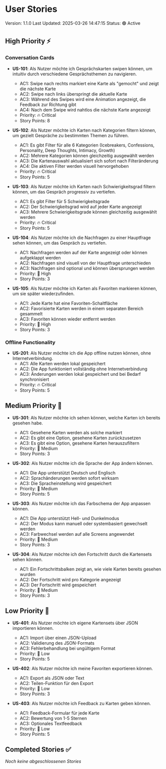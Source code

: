 # User Stories

Version: 1.1.0
Last Updated: 2025-03-26 14:47:15
Status: 🟢 Active

## High Priority ⚡

### Conversation Cards

- **US-101**: Als Nutzer möchte ich Gesprächskarten swipen können, um intuitiv durch verschiedene Gesprächsthemen zu navigieren.

  - AC1: Swipe nach rechts markiert eine Karte als "gemocht" und zeigt die nächste Karte
  - AC2: Swipe nach links überspringt die aktuelle Karte
  - AC3: Während des Swipes wird eine Animation angezeigt, die Feedback zur Richtung gibt
  - AC4: Nach dem Swipe wird nahtlos die nächste Karte angezeigt
  - Priority: 🔥 Critical
  - Story Points: 8

- **US-102**: Als Nutzer möchte ich Karten nach Kategorien filtern können, um gezielt Gespräche zu bestimmten Themen zu führen.

  - AC1: Es gibt Filter für alle 6 Kategorien (Icebreakers, Confessions, Personality, Deep Thoughts, Intimacy, Growth)
  - AC2: Mehrere Kategorien können gleichzeitig ausgewählt werden
  - AC3: Die Kartenauswahl aktualisiert sich sofort nach Filteränderung
  - AC4: Die aktiven Filter werden visuell hervorgehoben
  - Priority: 🔥 Critical
  - Story Points: 5

- **US-103**: Als Nutzer möchte ich Karten nach Schwierigkeitsgrad filtern können, um das Gespräch progressiv zu vertiefen.

  - AC1: Es gibt Filter für 5 Schwierigkeitsgrade
  - AC2: Der Schwierigkeitsgrad wird auf jeder Karte angezeigt
  - AC3: Mehrere Schwierigkeitsgrade können gleichzeitig ausgewählt werden
  - Priority: 🔥 Critical
  - Story Points: 5

- **US-104**: Als Nutzer möchte ich die Nachfragen zu einer Hauptfrage sehen können, um das Gespräch zu vertiefen.

  - AC1: Nachfragen werden auf der Karte angezeigt oder können aufgeklappt werden
  - AC2: Nachfragen sind visuell von der Hauptfrage unterschieden
  - AC3: Nachfragen sind optional und können übersprungen werden
  - Priority: 🔆 High
  - Story Points: 3

- **US-105**: Als Nutzer möchte ich Karten als Favoriten markieren können, um sie später wiederzufinden.
  - AC1: Jede Karte hat eine Favoriten-Schaltfläche
  - AC2: Favorisierte Karten werden in einem separaten Bereich gesammelt
  - AC3: Favoriten können wieder entfernt werden
  - Priority: 🔆 High
  - Story Points: 3

### Offline Functionality

- **US-201**: Als Nutzer möchte ich die App offline nutzen können, ohne Internetverbindung.
  - AC1: Alle Karten werden lokal gespeichert
  - AC2: Die App funktioniert vollständig ohne Internetverbindung
  - AC3: Änderungen werden lokal gespeichert und bei Bedarf synchronisiert
  - Priority: 🔥 Critical
  - Story Points: 5

## Medium Priority 🔶

- **US-301**: Als Nutzer möchte ich sehen können, welche Karten ich bereits gesehen habe.

  - AC1: Gesehene Karten werden als solche markiert
  - AC2: Es gibt eine Option, gesehene Karten zurückzusetzen
  - AC3: Es gibt eine Option, gesehene Karten herauszufiltern
  - Priority: 🔶 Medium
  - Story Points: 3

- **US-302**: Als Nutzer möchte ich die Sprache der App ändern können.

  - AC1: Die App unterstützt Deutsch und Englisch
  - AC2: Sprachänderungen werden sofort wirksam
  - AC3: Die Spracheinstellung wird gespeichert
  - Priority: 🔶 Medium
  - Story Points: 5

- **US-303**: Als Nutzer möchte ich das Farbschema der App anpassen können.

  - AC1: Die App unterstützt Hell- und Dunkelmodus
  - AC2: Der Modus kann manuell oder systembasiert gewechselt werden
  - AC3: Farbwechsel werden auf alle Screens angewendet
  - Priority: 🔶 Medium
  - Story Points: 3

- **US-304**: Als Nutzer möchte ich den Fortschritt durch die Kartensets sehen können.
  - AC1: Ein Fortschrittsbalken zeigt an, wie viele Karten bereits gesehen wurden
  - AC2: Der Fortschritt wird pro Kategorie angezeigt
  - AC3: Der Fortschritt wird gespeichert
  - Priority: 🔶 Medium
  - Story Points: 3

## Low Priority 🔽

- **US-401**: Als Nutzer möchte ich eigene Kartensets über JSON importieren können.

  - AC1: Import über einen JSON-Upload
  - AC2: Validierung des JSON-Formats
  - AC3: Fehlerbehandlung bei ungültigem Format
  - Priority: 🔽 Low
  - Story Points: 5

- **US-402**: Als Nutzer möchte ich meine Favoriten exportieren können.

  - AC1: Export als JSON oder Text
  - AC2: Teilen-Funktion für den Export
  - Priority: 🔽 Low
  - Story Points: 3

- **US-403**: Als Nutzer möchte ich Feedback zu Karten geben können.
  - AC1: Feedback-Formular für jede Karte
  - AC2: Bewertung von 1-5 Sternen
  - AC3: Optionales Textfeedback
  - Priority: 🔽 Low
  - Story Points: 5

## Completed Stories ✅

_Noch keine abgeschlossenen Stories_
